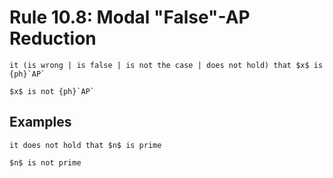 Rule 10.8: Modal "False"-AP Reduction
=====================================


```{rewrite-rule}
it (is wrong | is false | is not the case | does not hold) that $x$ is {ph}`AP`

$x$ is not {ph}`AP`
```


Examples
--------

```{rewrite-rule}
it does not hold that $n$ is prime

$n$ is not prime
```

